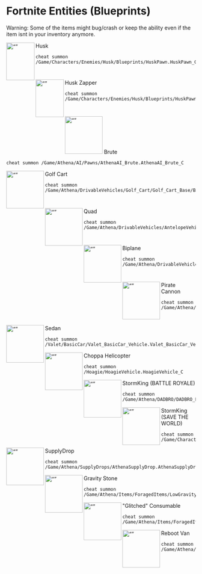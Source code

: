 # Fortnite Entities (Blueprints)

Warning: Some of the items might bug/crash or keep the ability even if the item isnt in your inventory anymore.


<img align="left" src="https://static.wikia.nocookie.net/fortnite/images/f/f2/Husk_-_A.I_-_Fortnite.png" alt= “” width="75" height="100"> Husk

```
cheat summon /Game/Characters/Enemies/Husk/Blueprints/HuskPawn.HuskPawn_C
```
#

<img align="left" src="https://static.wikia.nocookie.net/fortnite/images/c/c7/Zapper_Husk_-_Monster_-_Fortnite.png" alt= “” width="75" height="100"> Husk Zapper

```
cheat summon /Game/Characters/Enemies/Husk/Blueprints/HuskPawn_Zapper.HuskPawn_Zapper_C
```
#
<img src="https://static.wikia.nocookie.net/fortnite/images/f/f1/Cube_Brute_-_Creatures_-_Fortnite.png" alt= “” width="100" height="100"> Brute

```
cheat summon /Game/Athena/AI/Pawns/AthenaAI_Brute.AthenaAI_Brute_C
```

<img align="left" src="https://static.wikia.nocookie.net/fortnite/images/2/20/ATK_-_Vehicle_-_Fortnite.png" alt= “” width="100" height="100"> Golf Cart

```
cheat summon /Game/Athena/DrivableVehicles/Golf_Cart/Golf_Cart_Base/Blueprints/GolfCartVehicleSK.GolfCartVehicleSK_C
```

#
<img align="left" src="https://static.wikia.nocookie.net/fortnite_gamepedia/images/8/80/Quadcrasher_icon.png" alt= “” width="100" height="100"> Quad

```
cheat summon /Game/Athena/DrivableVehicles/AntelopeVehicle.AntelopeVehicle_C
```

#
<img align="left" src="https://static.wikia.nocookie.net/fortnite/images/6/6a/X-4_Stormwing_-_Vehicle_-_Fortnite.png" alt= “” width="100" height="100"> Biplane

```
cheat summon /Game/Athena/DrivableVehicles/Biplane/Blueprints/FerretVehicle.FerretVehicle_C
```
#
<img align="left" src="https://static.wikia.nocookie.net/fortnite_gamepedia/images/d/db/PirateCannonSpawner.png" alt= “” width="100" height="100"> Pirate Cannon

```
cheat summon /Game/Athena/DrivableVehicles/PushCannon.PushCannon_C
```

#
<img align="left" src="https://static.wikia.nocookie.net/fortnite_gamepedia/images/8/8a/Prevalent_Vehicle.png/" alt= “” width="100" height="100"> Sedan

```
cheat summon /Valet/BasicCar/Valet_BasicCar_Vehicle.Valet_BasicCar_Vehicle_C
```

<img align="left" src="https://static.wikia.nocookie.net/fortnite/images/e/ec/Choppa_-_Vehicle_-_Fortnite.png" alt= “” width="100" height="100"> Choppa Helicopter

```
cheat summon /Hoagie/HoagieVehicle.HoagieVehicle_C
```

<img align="left" src="https://images-wixmp-ed30a86b8c4ca887773594c2.wixmp.com/i/2fea277d-540b-42af-b152-782940dc49ef/ddo3peq-63938573-090b-4bd7-acc6-228ed31e95d1.png" alt= “” width="100" height="100"> StormKing (BATTLE ROYALE)

```
cheat summon /Game/Athena/DADBRO/DADBRO_Pawn.DADBRO_Pawn_C
```

<img align="left" src="https://images-wixmp-ed30a86b8c4ca887773594c2.wixmp.com/i/2fea277d-540b-42af-b152-782940dc49ef/ddo3peq-63938573-090b-4bd7-acc6-228ed31e95d1.png" alt= “” width="100" height="100"> StormKing (SAVE THE WORLD)

```
cheat summon /Game/Characters/Enemies/DUDEBRO/Blueprints/DUDEBRO_Pawn.DUDEBRO_Pawn_C
```

<img align="left" src="https://static.wikia.nocookie.net/fortnite/images/3/37/Supply_Drop_-_Chests_-_Fortnite.png" alt= “” width="100" height="100"> SupplyDrop

```
cheat summon /Game/Athena/SupplyDrops/AthenaSupplyDrop.AthenaSupplyDrop_C
```

<img align="left" src="https://static.wikia.nocookie.net/fortnite/images/b/b0/Hop_Rock_-_Item_-_Fortnite.png" alt= “” width="100" height="100"> Gravity Stone

```
cheat summon /Game/Athena/Items/ForagedItems/LowGravity/CBGA_LowGravity.CBGA_LowGravity_C
```

<img align="left" src="https://media.discordapp.net/attachments/1112312558297292833/1113440091659059221/T_UI_MarkerGlitch.png" alt= “” width="100" height="100"> "Glitched" Consumable

```
cheat summon /Game/Athena/Items/ForagedItems/Glitch/CBGA_Glitch.CBGA_Glitch_C
```

<img align="left" src="https://static.wikia.nocookie.net/fortnite/images/6/6d/Reboot_Van_%28C3S1%29_-_Feature_-_Fortnite.png" alt= “” width="100" height="100"> Reboot Van

```
cheat summon /Game/Athena/Items/EnvironmentalItems/SCMachine/BGA_Athena_SCMachine.BGA_Athena_SCMachine_C
```




